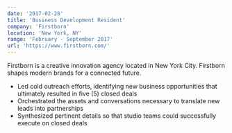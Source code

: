 ```yaml
---
date: '2017-02-28'
title: 'Business Development Resident'
company: 'Firstborn'
location: 'New York, NY'
range: 'February - September 2017'
url: 'https://www.firstborn.com/'
---
```


Firstborn is a creative innovation agency located in New York City. Firstborn shapes modern brands for a connected future.

- Led cold outreach efforts, identifying new business opportunities that ultimately resulted in five (5) closed deals
- Orchestrated the assets and conversations necessary to translate new leads into partnerships
- Synthesized pertinent details so that studio teams could successfully execute on closed deals
